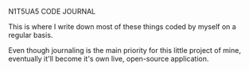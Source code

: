 N1T5UA5 CODE JOURNAL

This is where I write down most of these things coded by myself on a regular basis.

Even though journaling is the main priority for this little project of mine, eventually it'll become it's own live, open-source application.
